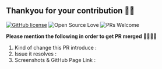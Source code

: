 ## Thankyou for your contribution 🤩🤩 
[![GitHub license](https://img.shields.io/badge/license-MIT-blue.svg)](LICENSE) ![Open Source Love](https://badges.frapsoft.com/os/v2/open-source.svg?v=103)  ![PRs Welcome](https://img.shields.io/badge/PRs-welcome-green.svg)

**Please mention the following in order to get PR merged**  🙌🏻🙌🏻
<!-- 1. E.g. Is it a new feature, bugfix, code improvement etc. ? Add some description. -->
<!-- 2. Mention the issue number using # -->
<!-- 3. Please add appropriate screenshots & GitHub page link to track the changes. -->

1. Kind of change this PR introduce :
2. Issue it resolves : 
3. Screenshots & GitHub Page Link : 
